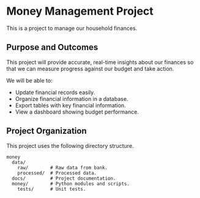 Money Management Project
========================

This is a project to manage our household finances.


## Purpose and Outcomes

This project will provide accurate, real-time insights about our finances so
that we can measure progress against our budget and take action.

We will be able to:

- Update financial records easily.
- Organize financial information in a database.
- Export tables with key financial information.
- View a dashboard showing budget performance.


## Project Organization

This project uses the following directory structure.

```
money
  data/
    raw/        # Raw data from bank.
    processed/  # Processed data.
  docs/         # Project documentation.
  money/        # Python modules and scripts.
    tests/      # Unit tests.
```

